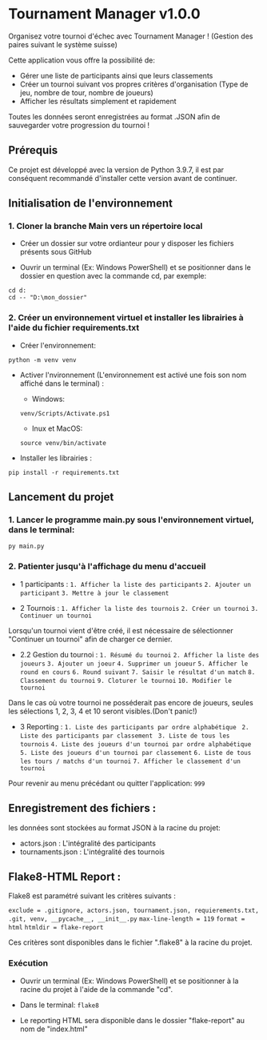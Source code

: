 # **Tournament Manager v1.0.0**

Organisez votre tournoi d'échec avec Tournament Manager ! (Gestion des paires suivant le système suisse)

Cette application vous offre la possibilité de:
- Gérer une liste de participants ainsi que leurs classements
- Créer un tournoi suivant vos propres critères d'organisation (Type de jeu, nombre de tour, nombre de joueurs)
- Afficher les résultats simplement et rapidement

Toutes les données seront enregistrées au format .JSON afin de sauvegarder votre progression du tournoi !
 
## **Prérequis**

Ce projet est développé avec la version de Python 3.9.7, il est par conséquent recommandé d'installer cette version avant de continuer.


## **Initialisation de l'environnement**

### 1. Cloner la branche Main vers un répertoire local

- Créer un dossier sur votre ordianteur pour y disposer les fichiers présents sous GitHub

- Ouvrir un terminal (Ex: Windows PowerShell) et se positionner dans le dossier en question avec la commande cd, par exemple:

```
cd d:
cd -- "D:\mon_dossier"
```

### 2. Créer un environnement virtuel et installer les librairies à l'aide du fichier requirements.txt

- Créer l'environnement:


`python -m venv venv`

- Activer l'nvironnement (L'environnement est activé une fois son nom affiché dans le terminal) : 

    - Windows:

    `venv/Scripts/Activate.ps1` 

    - Inux et MacOS:  

    `source venv/bin/activate`

- Installer les librairies : 

`pip install -r requirements.txt`


## **Lancement du projet**

### 1. Lancer le programme main.py sous l'environnement virtuel, dans le terminal:

`py main.py`

### 2. Patienter jusqu'à l'affichage du menu d'accueil

- 1 participants :
    `1. Afficher la liste des participants`
    `2. Ajouter un participant`
    `3. Mettre à jour le classement`

- 2 Tournois :
    `1. Afficher la liste des tournois`
    `2. Créer un tournoi`
    `3. Continuer un tournoi`

Lorsqu'un tournoi vient d'être créé, il est nécessaire de sélectionner "Continuer un tournoi" afin de charger ce dernier.

- 2.2 Gestion du tournoi :
    `1. Résumé du tournoi`
    `2. Afficher la liste des joueurs`
    `3. Ajouter un joeur`
    `4. Supprimer un joueur`
    `5. Afficher le round en cours`
    `6. Round suivant`
    `7. Saisir le résultat d'un match`
    `8. Classement du tournoi`
    `9. Cloturer le tournoi`
    `10. Modifier le tournoi`

Dans le cas où votre tournoi ne posséderait pas encore de joueurs, seules les sélections 1, 2, 3, 4 et 10 seront visibles.(Don't panic!)


- 3 Reporting :
    `1. Liste des participants par ordre alphabétique `
    `2. Liste des participants par classement `
    `3. Liste de tous les tournois`
    `4. Liste des joueurs d'un tournoi par ordre alphabétique`
    `5. Liste des joueurs d'un tournoi par classement`
    `6. Liste de tous les tours / matchs d'un tournoi`
    `7. Afficher le classement d'un tournoi`


Pour revenir au menu précédant ou quitter l'application:
`999`

## **Enregistrement des fichiers :**

les données sont stockées au format JSON à la racine du projet:

- actors.json : L'intégralité des participants
- tournaments.json : L'intégralité des tournois


## **Flake8-HTML Report :**

Flake8 est paramétré suivant les critères suivants :

`exclude = .gitignore, actors.json, tournament.json, requierements.txt, .git, venv, __pycache__, __init__.py`
`max-line-length = 119`
`format = html`
`htmldir = flake-report`

Ces critères sont disponibles dans le fichier ".flake8" à la racine du projet.

### Exécution
- Ouvrir un terminal (Ex: Windows PowerShell) et se positionner à la racine du projet à l'aide de la commande "cd".

- Dans le terminal:
    `flake8`

- Le reporting HTML sera disponible dans le dossier "flake-report" au nom de "index.html"

